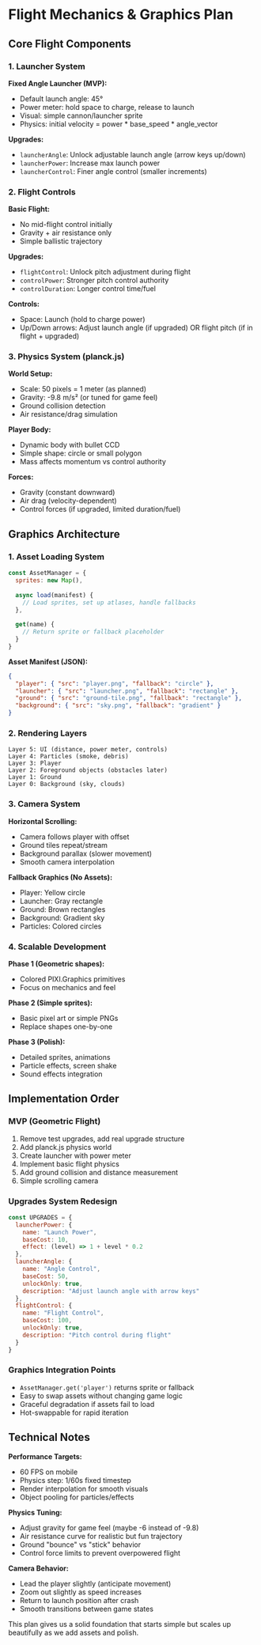 # Flight Mechanics & Graphics Plan

## Core Flight Components

### 1. Launcher System
**Fixed Angle Launcher (MVP):**
- Default launch angle: 45° 
- Power meter: hold space to charge, release to launch
- Visual: simple cannon/launcher sprite
- Physics: initial velocity = power * base_speed * angle_vector

**Upgrades:**
- `launcherAngle`: Unlock adjustable launch angle (arrow keys up/down)
- `launcherPower`: Increase max launch power
- `launcherControl`: Finer angle control (smaller increments)

### 2. Flight Controls
**Basic Flight:**
- No mid-flight control initially
- Gravity + air resistance only
- Simple ballistic trajectory

**Upgrades:**
- `flightControl`: Unlock pitch adjustment during flight
- `controlPower`: Stronger pitch control authority
- `controlDuration`: Longer control time/fuel

**Controls:**
- Space: Launch (hold to charge power)
- Up/Down arrows: Adjust launch angle (if upgraded) OR flight pitch (if in flight + upgraded)

### 3. Physics System (planck.js)

**World Setup:**
- Scale: 50 pixels = 1 meter (as planned)
- Gravity: -9.8 m/s² (or tuned for game feel)
- Ground collision detection
- Air resistance/drag simulation

**Player Body:**
- Dynamic body with bullet CCD
- Simple shape: circle or small polygon
- Mass affects momentum vs control authority

**Forces:**
- Gravity (constant downward)
- Air drag (velocity-dependent)
- Control forces (if upgraded, limited duration/fuel)

## Graphics Architecture

### 1. Asset Loading System
```javascript
const AssetManager = {
  sprites: new Map(),
  
  async load(manifest) {
    // Load sprites, set up atlases, handle fallbacks
  },
  
  get(name) {
    // Return sprite or fallback placeholder
  }
}
```

**Asset Manifest (JSON):**
```json
{
  "player": { "src": "player.png", "fallback": "circle" },
  "launcher": { "src": "launcher.png", "fallback": "rectangle" },
  "ground": { "src": "ground-tile.png", "fallback": "rectangle" },
  "background": { "src": "sky.png", "fallback": "gradient" }
}
```

### 2. Rendering Layers
```
Layer 5: UI (distance, power meter, controls)
Layer 4: Particles (smoke, debris)  
Layer 3: Player
Layer 2: Foreground objects (obstacles later)
Layer 1: Ground
Layer 0: Background (sky, clouds)
```

### 3. Camera System
**Horizontal Scrolling:**
- Camera follows player with offset
- Ground tiles repeat/stream
- Background parallax (slower movement)
- Smooth camera interpolation

**Fallback Graphics (No Assets):**
- Player: Yellow circle
- Launcher: Gray rectangle
- Ground: Brown rectangles
- Background: Gradient sky
- Particles: Colored circles

### 4. Scalable Development
**Phase 1 (Geometric shapes):**
- Colored PIXI.Graphics primitives
- Focus on mechanics and feel

**Phase 2 (Simple sprites):**
- Basic pixel art or simple PNGs
- Replace shapes one-by-one

**Phase 3 (Polish):**
- Detailed sprites, animations
- Particle effects, screen shake
- Sound effects integration

## Implementation Order

### MVP (Geometric Flight)
1. Remove test upgrades, add real upgrade structure
2. Add planck.js physics world
3. Create launcher with power meter
4. Implement basic flight physics
5. Add ground collision and distance measurement
6. Simple scrolling camera

### Upgrades System Redesign
```javascript
const UPGRADES = {
  launcherPower: { 
    name: "Launch Power", 
    baseCost: 10, 
    effect: (level) => 1 + level * 0.2 
  },
  launcherAngle: { 
    name: "Angle Control", 
    baseCost: 50, 
    unlockOnly: true,
    description: "Adjust launch angle with arrow keys"
  },
  flightControl: { 
    name: "Flight Control", 
    baseCost: 100, 
    unlockOnly: true,
    description: "Pitch control during flight"
  }
}
```

### Graphics Integration Points
- `AssetManager.get('player')` returns sprite or fallback
- Easy to swap assets without changing game logic
- Graceful degradation if assets fail to load
- Hot-swappable for rapid iteration

## Technical Notes

**Performance Targets:**
- 60 FPS on mobile
- Physics step: 1/60s fixed timestep
- Render interpolation for smooth visuals
- Object pooling for particles/effects

**Physics Tuning:**
- Adjust gravity for game feel (maybe -6 instead of -9.8)
- Air resistance curve for realistic but fun trajectory
- Ground "bounce" vs "stick" behavior
- Control force limits to prevent overpowered flight

**Camera Behavior:**
- Lead the player slightly (anticipate movement)
- Zoom out slightly as speed increases
- Return to launch position after crash
- Smooth transitions between game states

This plan gives us a solid foundation that starts simple but scales up beautifully as we add assets and polish.
